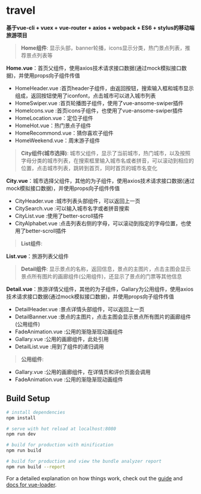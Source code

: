 # travel

**基于vue-cli + vuex + vue-router + axios + webpack + ES6 + stylus的移动端旅游项目**  

>**Home组件**: 显示头部，banner轮播，icons显示分类，热门景点列表，推荐景点列表等

**Home.vue**：首页父组件，使用axios技术请求接口数据(通过mock模拟接口数据)，并使用props向子组件传值

 - HomeHeader.vue :首页header子组件，由返回按钮，搜索输入框和城市显示组成，返回按钮使用了iconfont，点击城市可以进入城市列表
 - HomeSwiper.vue :首页轮播图子组件，使用了vue-ansome-swiper插件
 - HomeIcons.vue :首页icons子组件，也使用了vue-ansome-swiper插件
 - HomeLocation.vue：定位子组件
 - HomeHot.vue：热门景点子组件
 - HomeRecommond.vue：猜你喜欢子组件
 - HomeWeekend.vue：周末游子组件


>**City组件(城市选择)**: 城市父组件，显示了当前城市，热门城市，以及按照字母分类的城市列表，在搜索框里输入城市名或者拼音，可以滚动到相应的位置，点击城市列表，跳转到首页，同时首页的城市名变化

**City.vue**：城市选择父组件，其他的为子组件，使用axios技术请求接口数据(通过mock模拟接口数据)，并使用props向子组件传值

 - CityHeader.vue :城市列表头部组件，可以返回上一页
 - CitySearch.vue :可以输入城市名字或者拼音搜索
 - CityList.vue :使用了better-scroll插件
 - CityAlphabet.vue :点击列表右侧的字母，可以滚动到指定的字母位置，也使用了better-scroll插件


>**List组件**:

**List.vue**：旅游列表父组件

 
>**Detail组件**: 显示景点的名称，返回信息，景点的主图片，点击主图会显示景点所有图片的画廊组件(公用组件)，还显示了景点的门票等其他信息

**Detail.vue**：旅游详情父组件，其他的为子组件，Gallary为公用组件，使用axios技术请求接口数据(通过mock模拟接口数据)，并使用props向子组件传值

 - DetailHeader.vue :景点详情头部组件，可以返回上一页
 - DetailBanner.vue :景点的主图片，点击主图会显示景点所有图片的画廊组件(公用组件)
 - FadeAnimation.vue :公用的渐隐渐现动画组件
 - Gallary.vue :公用的画廊组件，此处引用
 - DetailList.vue :用到了组件的递归调用


 >**公用组件**:

 - Gallary.vue :公用的画廊组件，在详情页和评价页面会调用
 - FadeAnimation.vue :公用的渐隐渐现动画组件

## Build Setup

``` bash
# install dependencies
npm install

# serve with hot reload at localhost:8080
npm run dev

# build for production with minification
npm run build

# build for production and view the bundle analyzer report
npm run build --report
```

For a detailed explanation on how things work, check out the [guide](http://vuejs-templates.github.io/webpack/) and [docs for vue-loader](http://vuejs.github.io/vue-loader).

